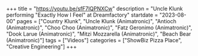 +++
title = "https://youtu.be/sfF7lQPNXCw"
description = "Uncle Klunk performing "Exactly How I Feel" at Dreamfactory"
startdate = "2023-08-00"
pages = ["Country Klunk", "Uncle Klunk (Animatronic)", "Antioch (Animatronic)", "Choo Choo (Animatronic)", "Fatz Geronimo (Animatronic)", "Dook Larue (Animatronic)", "Mitzi Mozzarella (Animatronic)", "Beach Bear (Animatronic)"]
tags = ["Videos"]
categories = ["ShowBiz Pizza Place", "Creative Engineering"]
+++
